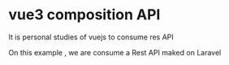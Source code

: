 # vue3 composition API

It is personal studies of vuejs to consume res API 

On this example , we are consume a Rest API maked on Laravel
